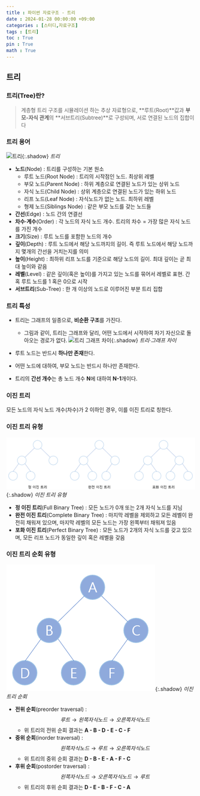 ```yaml
---
title : 파이썬 자료구조 - 트리
date : 2024-01-28 00:00:00 +09:00
categories : [스터디,자료구조]
tags : [트리]
toc : True
pin : True
math : True
---
```

## **트리**

### **트리(Tree)란?**
> 계층형 트리 구조를 시뮬레이션 하는 추상 자료형으로, **루트(Root)**값과 **부모-자식 관계**의 **서브트리(Subtree)**로 구성되며, 서로 연결된 노드의 집합이다  

### **트리 용어**
![트리](https://i.namu.wiki/i/8pViDtKiYxEmcz1zj2WHZEpLHeu4q4n1bAjOOTvA4rLde3d-miR4lbCeFRjhzuTV1SLW5vFdg81Q6vb6fm1I9Q.webp){:.shadow}
_트리_

- **노드**(Node) : 트리를 구성하는 기본 원소
  - 루트 노드(Root Node) : 트리의 시작점인 노드. 최상위 레벨
  - 부모 노드(Parent Node) : 하위 계층으로 연결된 노드가 있는 상위 노드
  - 자식 노드(Child Node) : 상위 계층으로 연결된 노드가 있는 하위 노드
  - 리프 노드(Leaf Node) : 자식노드가 없는 노드. 최하위 레벨
  - 형제 노드(Siblings Node) : 같은 부모 노드를 갖는 노드들
- **간선**(Edge) : 노드 간의 연결선
- **차수·계수**(Order) : 각 노드의 자식 노드 개수. 트리의 차수 = 가장 많은 자식 노드를 가진 개수
- **크기**(Size) : 루트 노드를 포함한 노드의 개수
- **깊이**(Depth) : 루트 노드에서 해당 노드까지의 길이. 즉 루트 노드에서 해당 노드까지 몇개의 간선을 거치는지를 의미
- **높이**(Height) : 최하위 리프 노드를 기준으로 해당 노드의 길이. 최대 깊이는 곧 최대 높이와 같음
- **레벨**(Level) : 같은 깊이(혹은 높이)를 가지고 있는 노드를 묶어서 레벨로 표현. 간혹 루트 노드를 1 혹은 0으로 시작
- **서브트리**(Sub-Tree) : 한 개 이상의 노드로 이루어진 부분 트리 집합


### **트리 특성**
- 트리는 그래프의 일종으로, **비순환 구조**를 가진다.
  - 그림과 같이, 트리는 그래프와 달리, 어떤 노드에서 시작하여 자기 자신으로 돌아오는 경로가 없다.
  ![트리 그래프 차이](https://img1.daumcdn.net/thumb/R800x0/?scode=mtistory2&fname=https%3A%2F%2Fblog.kakaocdn.net%2Fdn%2FcQbyH5%2FbtrGw2xD4mx%2FKymvYgBcDiJWxr7bsv0dqk%2Fimg.png){:.shadow}
  _트리·그래프 차이_

- 루트 노드는 반드시 **하나만 존재**한다.
- 어떤 노드에 대하여, 부모 노드는 반드시 하나만 존재한다.
- 트리의 **간선 개수**는 총 노드 개수 **N**에 대하여 **N-1**개이다.


### **이진 트리**
모든 노드의 자식 노드 개수(차수)가 2 이하인 경우, 이를 이진 트리로 칭한다.

### **이진 트리 유형**
![이진 트리 유형](/assets/posts/structure/python_tree.png){:.shadow}
_이진 트리 유형_

- **정 이진 트리**(Full Binary Tree) : 모든 노드가 0개 또는 2개 자식 노드를 지님
- **완전 이진 트리**(Complete Binary Tree) : 마지막 레벨을 제외하고 모든 레벨이 완전히 채워져 있으며, 마지막 레벨의 모든 노드는 가장 왼쪽부터 채워져 있음
- **포화 이진 트리**(Perfect Binary Tree) : 모든 노드가 2개의 자식 노드를 갖고 있으며, 모든 리프 노드가 동일한 깊이 혹은 레벨을 갖음

### **이진 트리 순회 유형**
![이진 트리 순회](/assets/posts/structure/python_tree_2.png){:.shadow}
_이진 트리 순회_

- **전위 순회**(preorder traversal) : $$루트 \rightarrow 왼쪽 자식 노드 \rightarrow 오른쪽 자식 노드$$
  - 위 트리의 전위 순회 결과는 **A - B - D - E - C - F**
- **중위 순회**(inorder traversal) : $$왼쪽 자식 노드 \rightarrow 루트 \rightarrow 오른쪽 자식 노드$$
  - 위 트리의 중위 순회 결과는 **D - B - E - A - F - C**
- **후위 순회**(postorder traversal) : $$왼쪽 자식 노드 \rightarrow 오른쪽 자식 노드 \rightarrow 루트 $$
  - 위 트리의 후위 순회 결과는 **D - E - B - F - C - A**